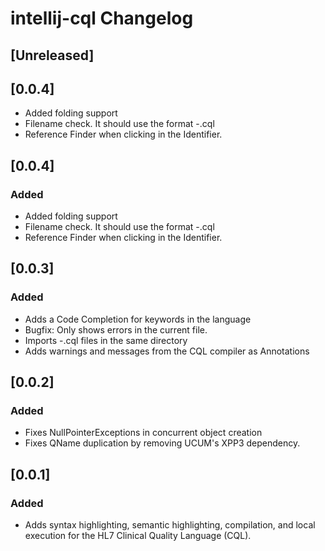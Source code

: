 <!-- Keep a Changelog guide -> https://keepachangelog.com -->

# intellij-cql Changelog

## [Unreleased]

## [0.0.4]
- Added folding support
- Filename check. It should use the format <libraryName>-<version>.cql
- Reference Finder when clicking in the Identifier.

## [0.0.4]
### Added
- Added folding support
- Filename check. It should use the format <libraryName>-<version>.cql
- Reference Finder when clicking in the Identifier.

## [0.0.3]
### Added
- Adds a Code Completion for keywords in the language
- Bugfix: Only shows errors in the current file. 
- Imports <name>-<version>.cql files in the same directory
- Adds warnings and messages from the CQL compiler as Annotations

## [0.0.2]
### Added
- Fixes NullPointerExceptions in concurrent object creation
- Fixes QName duplication by removing UCUM's XPP3 dependency.

## [0.0.1]
### Added
- Adds syntax highlighting, semantic highlighting, compilation, and local execution for the HL7 Clinical Quality Language (CQL).